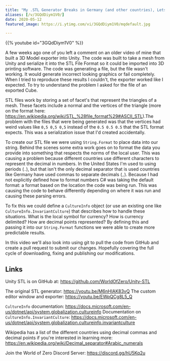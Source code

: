```yaml
---
title: "My .STL Generator Breaks in Germany (and other countries), Lets Fix That"
aliases: [/v/3GQdDiym1V0/]
date: 2020-05-12
featured_image: https://i.ytimg.com/vi/3GQdDiym1V0/mqdefault.jpg

---
```


{{% youtube id="3GQdDiym1V0" %}}

A few weeks ago one of you left a comment on an older video of mine that built a 3D Model exporter into Unity. The code was built to take a mesh from Unity and serialize it into the STL File Format so it could be imported into 3D printing software. The code was generating a file, but the file wasn't working. It would generate incorrect looking graphics or fail completely. When I tried to reproduce these results I couldn't, the exporter worked like I expected. To try to understand the problem I asked for the file of an exported Cube.

STL files work by storing a set of facet's that represent the triangles of a mesh. These facets include a normal and the vertices of the triangle (more on the format here: https://en.wikipedia.org/wiki/STL_%28file_format%29#ASCII_STL).The problem with the files that were being generated was that the vertices had weird values like `0,5 0,5 0,5` instead of the `0.5 0.5 0.5` that the STL format expects. This was a serialization issue that I'd created accidentally.

To create our STL file we were using `String.Format` to place data into our string. Behind the scenes some extra work goes on to format the data you provide into something that respects the norms of the local user. This was causing a problem because different countries use different characters to represent the decimal in numbers. In the United States I'm used to using periods (`.`), but that isn't the only decimal separator that is used countries like Germany have used commas to separate decimals (`,`). Because I had not explicitly defined how to format numbers C# was taking the default format: a format based on the location the code was being run. This was causing the code to behave differently depending on where it was run and causing these parsing errors.

To fix this we could define a `CultureInfo` object (or use an existing one like `CultureInfo.InvariantCulture`) that describes how to handle these situations. What is the local symbol for currency? How is currency delimited? How are decimal points represented? By defining this and passing it into our `String.Format` functions we were able to create more predictable results.


In this video we'll also look into using git to pull the code from GitHub and create a pull request to submit our changes. Hopefully covering the full cycle of downloading, fixing and publishing our modifications.

## Links

Unity STL is on GitHub at: https://github.com/WorldOfZero/Unity-STL


The original STL generator: https://youtu.be/M6nHIAK83vQ
The custom editor window and exporter: https://youtu.be/EWpQCg8L5_Q


`CultureInfo` documentation: https://docs.microsoft.com/en-us/dotnet/api/system.globalization.cultureinfo
Documentation on `CultureInfo.InvariantCulture`: https://docs.microsoft.com/en-us/dotnet/api/system.globalization.cultureinfo.invariantculture

Wikipedia has a list of the different countries using decimal commas and decimal points if you're interested in learning more: https://en.wikipedia.org/wiki/Decimal_separator#Arabic_numerals

Join the World of Zero Discord Server: https://discord.gg/hU5Kq2u